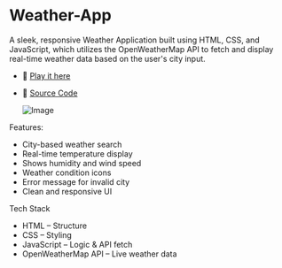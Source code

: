 # Weather-App

A sleek, responsive Weather Application built using HTML, CSS, and JavaScript, which utilizes the OpenWeatherMap API to fetch and display real-time weather data based on the user's city input.

- 🚀 [Play it here](https://atharva-rane.github.io/Weather-App/)
- 📂 [Source Code](https://github.com/atharva-rane/Weather-App)

  ![Image](https://github.com/user-attachments/assets/4c5325d0-c812-4237-9d2e-42149876eb3b)

Features:
 - City-based weather search
 - Real-time temperature display
 - Shows humidity and wind speed
 - Weather condition icons
 - Error message for invalid city
 - Clean and responsive UI

Tech Stack
 - HTML – Structure
 - CSS – Styling
 - JavaScript – Logic & API fetch
 - OpenWeatherMap API – Live weather data
